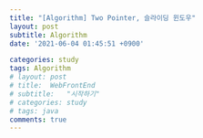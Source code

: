 ```yaml
---
title: "[Algorithm] Two Pointer, 슬라이딩 윈도우"
layout: post
subtitle: Algorithm
date: '2021-06-04 01:45:51 +0900'

categories: study
tags: Algorithm
# layout: post
# title:  WebFrontEnd
# subtitle:   "시작하기"
# categories: study
# tags: java
comments: true
---
```

